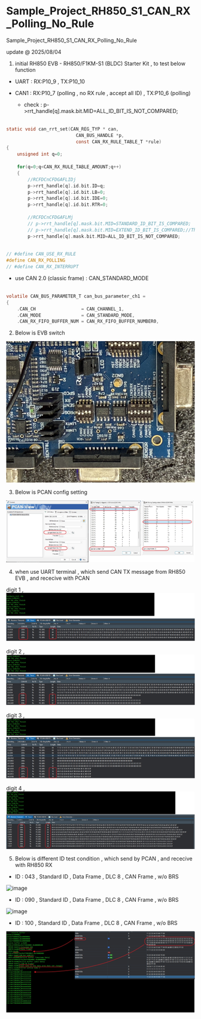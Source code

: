 # Sample_Project_RH850_S1_CAN_RX_Polling_No_Rule
Sample_Project_RH850_S1_CAN_RX_Polling_No_Rule

update @ 2025/08/04

1. initial RH850 EVB - RH850/F1KM-S1 (BLDC) Starter Kit , to test below function 

- UART : RX:P10_9 , TX:P10_10

- CAN1 : RX:P10_7 (polling , no RX rule , accept all ID) , TX:P10_6 (polling)

	- check : p->rrt_handle[q].mask.bit.MID=ALL_ID_BIT_IS_NOT_COMPARED;

```c

static void can_rrt_set(CAN_REG_TYP * can,
                          CAN_BUS_HANDLE *p,
                          const CAN_RX_RULE_TABLE_T *rule)
{
    unsigned int q=0;

    for(q=0;q<CAN_RX_RULE_TABLE_AMOUNT;q++)
    {
        //RCFDCnCFDGAFLIDj
        p->rrt_handle[q].id.bit.ID=q;
        p->rrt_handle[q].id.bit.LB=0;
        p->rrt_handle[q].id.bit.IDE=0;
        p->rrt_handle[q].id.bit.RTR=0;
        
        //RCFDCnCFDGAFLMj
        // p->rrt_handle[q].mask.bit.MID=STANDARD_ID_BIT_IS_COMPARED;
        // p->rrt_handle[q].mask.bit.MID=EXTEND_ID_BIT_IS_COMPARED;//The corresponding ID bit is compared
        p->rrt_handle[q].mask.bit.MID=ALL_ID_BIT_IS_NOT_COMPARED;


```

```c

// #define CAN_USE_RX_RULE
#define CAN_RX_POLLING
// #define CAN_RX_INTERRUPT

```

- use CAN 2.0 (classic frame) : CAN_STANDARD_MODE

```c

volatile CAN_BUS_PARAMETER_T can_bus_parameter_ch1 = 
{
    .CAN_CH                 = CAN_CHANNEL_1,
    .CAN_MODE               = CAN_STANDARD_MODE,
    .CAN_RX_FIFO_BUFFER_NUM = CAN_RX_FIFO_BUFFER_NUMBER0,
```


2. Below is EVB switch

![image](https://github.com/released/Sample_Project_RH850_S1_CAN_FD_RX_Polling_No_Rule/blob/main/EVB_CAN_cfg.jpg)


3. Below is PCAN config setting 

![image](https://github.com/released/Sample_Project_RH850_S1_CAN_FD_RX_Polling_No_Rule/blob/main/PCAN_cfg.jpg)


4. when use UART terminal , which send CAN TX message from RH850 EVB , and rececive with PCAN

digit 1 , 
![image](https://github.com/released/Sample_Project_RH850_S1_CAN_FD_RX_Polling_No_Rule/blob/main/log_tx1.jpg)


digit 2 , 
![image](https://github.com/released/Sample_Project_RH850_S1_CAN_FD_RX_Polling_No_Rule/blob/main/log_tx2.jpg)


digit 3 , 
![image](https://github.com/released/Sample_Project_RH850_S1_CAN_FD_RX_Polling_No_Rule/blob/main/log_tx3.jpg)


digit 4 , 
![image](https://github.com/released/Sample_Project_RH850_S1_CAN_FD_RX_Polling_No_Rule/blob/main/log_tx4.jpg)


5. Below is different ID test condition , which send by PCAN , and rececive with RH850 RX


- ID : 043 , Standard ID , Data Frame , DLC 8 , CAN Frame , w/o BRS

![image](https://github.com/released/Sample_Project_RH850_S1_CAN_FD_RX_Polling_No_Rule/blob/main/rx_pollig_ID_043.jpg)


- ID : 090 , Standard ID , Data Frame , DLC 8 , CAN Frame , w/o BRS

![image](https://github.com/released/Sample_Project_RH850_S1_CAN_FD_RX_Polling_No_Rule/blob/main/rx_pollig_ID_090.jpg)


- ID : 100 , Standard ID , Data Frame , DLC 8 , CAN Frame , w/o BRS

![image](https://github.com/released/Sample_Project_RH850_S1_CAN_FD_RX_Polling_No_Rule/blob/main/rx_pollig_ID_100.jpg)

